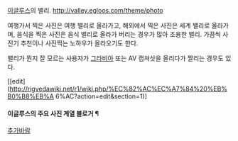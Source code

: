 [이글루스](%EC%9D%B4%EA%B8%80%EB%A3%A8%EC%8A%A4.md)의 밸리.
<http://valley.egloos.com/theme/photo>

여행가서 찍은 사진은 여행 밸리로 올라가고, 해외에서 찍은 사진은 세계 밸리로 올라가며, 음식을 찍은 사진은 음식 밸리로 올라가 버리는
경우가 많아 조용한 밸리. 가끔씩 사진기 추천이나 사진찍는 노하우가 올라오기도 한다.

밸리가 뭔지 잘 모르는 사용자가 [그라비아](%EA%B7%B8%EB%9D%BC%EB%B9%84%EC%95%84.md) 또는 AV
캡쳐삿을 올리다가 짤리는 경우도 있다.

[[edit](http://rigvedawiki.net/r1/wiki.php/%EC%82%AC%EC%A7%84%20%EB%B0%B8%EB%A
6%AC?action=edit&section=1)]

#### 이글루스의 주요 사진 계열 블로거 ¶

[추가바람](%EC%B6%94%EA%B0%80%EB%B0%94%EB%9E%8C.md)

